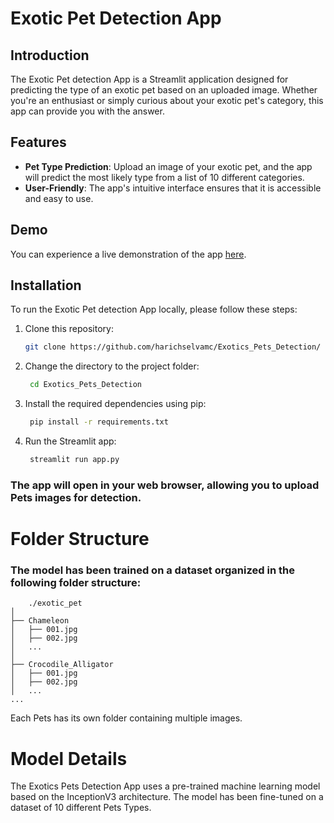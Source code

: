 # Exotic Pet Detection App

## Introduction

The Exotic Pet detection App is a Streamlit application designed for predicting the type of an exotic pet based on an uploaded image. Whether you're an enthusiast or simply curious about your exotic pet's category, this app can provide you with the answer.

## Features

- **Pet Type Prediction**: Upload an image of your exotic pet, and the app will predict the most likely type from a list of 10 different categories.
- **User-Friendly**: The app's intuitive interface ensures that it is accessible and easy to use.

## Demo

You can experience a live demonstration of the app [here](https://exoticpetdetection.streamlit.app/).

## Installation

To run the Exotic Pet detection App locally, please follow these steps:

1. Clone this repository:

   ```bash
   git clone https://github.com/harichselvamc/Exotics_Pets_Detection/


2. Change the directory to the project folder:

   ```bash
    cd Exotics_Pets_Detection
   
3. Install the required dependencies using pip:

   ```bash
    pip install -r requirements.txt


4. Run the Streamlit app:

   ```bash
    streamlit run app.py

### The app will open in your web browser, allowing you to upload Pets images for detection.





# Folder Structure
### The model has been trained on a dataset organized in the following folder structure:

    
        ./exotic_pet
    │
    ├── Chameleon
    │   ├── 001.jpg
    │   ├── 002.jpg
    │   ...
    │
    ├── Crocodile_Alligator
    │   ├── 001.jpg
    │   ├── 002.jpg
    │   ...
    ...

        
  Each Pets has its own folder containing multiple images.


# Model Details
The Exotics Pets Detection App uses a pre-trained machine learning model based on the InceptionV3 architecture. The model has been fine-tuned on a dataset of 10 different Pets Types.

   
